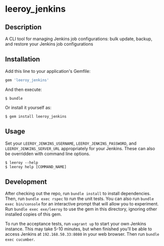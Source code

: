 # leeroy_jenkins

## Description
A CLI tool for managing Jenkins job configurations: bulk update, backup, and restore your Jenkins job configurations

## Installation

Add this line to your application's Gemfile:

```ruby
gem 'leeroy_jenkins'
```

And then execute:

    $ bundle

Or install it yourself as:

    $ gem install leeroy_jenkins

## Usage

Set your `LEEROY_JENKINS_USERNAME`, `LEEROY_JENKINS_PASSWORD`, and `LEEROY_JENKINS_SERVER_URL` appropriately for your Jenkins. These can also be overridden with command line options.

    $ leeroy --help
	$ leeroy help [COMMAND_NAME]

## Development

After checking out the repo, run `bundle install` to install dependencies. Then, run `bundle exec rspec` to run the unit tests. You can also run `bundle exec bin/console` for an interactive prompt that will allow you to experiment. Run `bundle exec exe/leeroy` to use the gem in this directory, ignoring other installed copies of this gem.

To run the acceptance tests, run `vagrant up` to start your own Jenkins instance. This may take 5-10 minutes, but when finished you'll be able to access Jenkins at `192.168.50.33:8080` in your web browser. Then run `bundle exec cucumber`.

